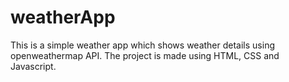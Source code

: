 # weatherApp
This is a simple weather app which shows weather details using openweathermap API. The project is made using HTML, CSS and Javascript.
